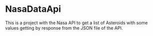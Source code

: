 # NasaDataApi

This is a project with the Nasa API to get a list of Asteroids with some values getting by response from the JSON file of the API. 
